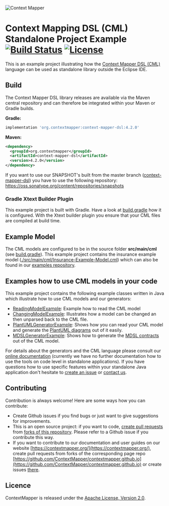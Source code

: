 ![Context Mapper](https://raw.githubusercontent.com/wiki/ContextMapper/context-mapper-dsl/logo/cm-logo-github-small.png) 
# Context Mapping DSL (CML) Standalone Project Example [![Build Status](https://travis-ci.com/ContextMapper/context-mapper-standalone-example.svg?branch=master)](https://travis-ci.com/ContextMapper/context-mapper-standalone-example) [![License](https://img.shields.io/badge/License-Apache%202.0-blue.svg)](https://opensource.org/licenses/Apache-2.0)

This is an example project illustrating how the [Context Mapper DSL (CML)](https://github.com/ContextMapper/context-mapper-dsl) language can be used as standalone library outside the Eclipse IDE. 

## Build
The Context Mapper DSL library releases are available via the Maven central repository and can therefore be integrated within your Maven or Gradle builds.

**Gradle:**
```gradle
implementation 'org.contextmapper:context-mapper-dsl:4.2.0'
```

**Maven:**
```xml
<dependency>
  <groupId>org.contextmapper</groupId>
  <artifactId>context-mapper-dsl</artifactId>
  <version>4.2.0</version>
</dependency>
```
If you want to use our SNAPSHOT's built from the master branch ([context-mapper-dsl](https://github.com/ContextMapper/context-mapper-dsl)) you have to use the following repository: https://oss.sonatype.org/content/repositories/snapshots

### Gradle Xtext Builder Plugin
This example project is built with Gradle. Have a look at [build.gradle](./build.gradle) how it is configured. With the Xtext builder plugin you ensure that your CML files are compiled at build time.

## Example Model
The CML models are configured to be in the source folder **src/main/cml** (see [build.gradle](./build.gradle)). This example project contains the insurance example model ([./src/main/cml/Insurance-Example-Model.cml](./src/main/cml/Insurance-Example-Model.cml)) which can also be found in our [examples repository](https://github.com/ContextMapper/context-mapper-examples).

## Examples how to use CML models in your code
This example project contains the following example classes written in Java which illustrate how to use CML models and our generators:
 * [ReadingModelExample](./src/main/java/org/contextmapper/standalone/example/ReadingModelExample.java): Example how to read the CML model
 * [ChangingModelExample](./src/main/java/org/contextmapper/standalone/example/ChangingModelExample.java): Illustrates how a model can be changed an then unparsed back to the CML file.
 * [PlantUMLGeneratorExample](./src/main/java/org/contextmapper/standalone/example/PlantUMLGeneratorExample.java): Shows how you can read your CML model and generate the [PlantUML diagrams](https://contextmapper.org/docs/plant-uml/) out of it easily.
 * [MDSLGeneratorExample](./src/main/java/org/contextmapper/standalone/example/MDSLGeneratorExample.java): Shows how to generate the [MDSL contracts](https://contextmapper.org/docs/mdsl/) out of the CML model.
 
For details about the generators and the CML language please consult our [online documentation](https://contextmapper.org/docs) (currently we have no further documentation how to use the tools on code level in standalone applications).
If you have questions how to use specific features within your standalone Java application don't hesitate to [create an issue](https://github.com/ContextMapper/context-mapper-standalone-example/issues) or [contact us](https://contextmapper.org/getting-involved/).

## Contributing
Contribution is always welcome! Here are some ways how you can contribute:
 * Create Github issues if you find bugs or just want to give suggestions for improvements.
 * This is an open source project: if you want to code, [create pull requests](https://help.github.com/articles/creating-a-pull-request/) from [forks of this repository](https://help.github.com/articles/fork-a-repo/). Please refer to a Github issue if you contribute this way.
 * If you want to contribute to our documentation and user guides on our website [https://contextmapper.org/](https://contextmapper.org/), create pull requests from forks of the corresponding page repo [https://github.com/ContextMapper/contextmapper.github.io](https://github.com/ContextMapper/contextmapper.github.io) or create issues [there](https://github.com/ContextMapper/contextmapper.github.io/issues).

## Licence
ContextMapper is released under the [Apache License, Version 2.0](http://www.apache.org/licenses/LICENSE-2.0).

